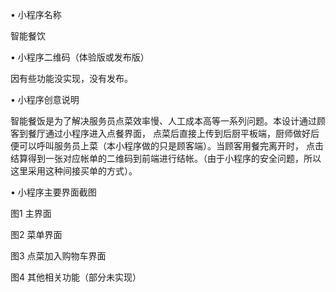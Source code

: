 •	小程序名称

智能餐饮

•	小程序二维码（体验版或发布版）

因有些功能没实现，没有发布。

•	小程序创意说明

智能餐饭是为了解决服务员点菜效率慢、人工成本高等一系列问题。本设计通过顾客到餐厅通过小程序进入点餐界面，
点菜后直接上传到后厨平板端，厨师做好后便可以呼叫服务员上菜（本小程序做的只是顾客端）。当顾客用餐完离开时，
点击结算得到一张对应帐单的二维码到前端进行结帐。（由于小程序的安全问题，所以这里采用这种间接买单的方式）。

•	小程序主要界面截图
 
图1 主界面
 
图2 菜单界面
 
图3 点菜加入购物车界面
 
图4 其他相关功能（部分未实现）
